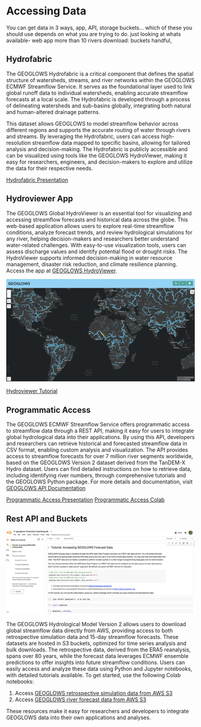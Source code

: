 # Accessing Data
You can get data in 3 ways, app, API, storage buckets... which of these you should
use depends on what you are trying to do.
just looking at whats available- web app
more than 10 rivers download: buckets 
handful, 

## Hydrofabric
The GEOGLOWS Hydrofabric is a critical component that defines 
the spatial structure of watersheds, streams, and river networks
within the GEOGLOWS ECMWF Streamflow Service. It serves as the 
foundational layer used to link global runoff data to individual 
watersheds, enabling accurate streamflow forecasts at a 
local scale. The Hydrofabric is developed through a process 
of delineating watersheds and sub-basins globally, integrating 
both natural and human-altered drainage patterns.

This dataset allows GEOGLOWS to model streamflow behavior 
across different regions and supports the accurate routing 
of water through rivers and streams. By leveraging the 
Hydrofabric, users can access high-resolution streamflow 
data mapped to specific basins, allowing for tailored analysis 
and decision-making. The Hydrofabric is publicly accessible 
and can be visualized using tools like the GEOGLOWS 
HydroViewer, making it easy for researchers, engineers, 
and decision-makers to explore and utilize the data for 
their respective needs.

[Hydrofabric Presentation](https://drive.google.com/file/d/1mu3TXV_t-My3jGV0wBFi-2oEcuJsWmwp/view?usp=drive_link)

## Hydroviewer App
The GEOGLOWS Global HydroViewer is an essential tool for 
visualizing and accessing streamflow forecasts and 
historical data across the globe. This web-based application 
allows users to explore real-time streamflow conditions, 
analyze forecast trends, and review hydrological 
simulations for any river, helping decision-makers 
and researchers better understand water-related challenges. 
With easy-to-use visualization tools, users can assess 
discharge values and identify potential flood or drought 
risks. The HydroViewer supports informed decision-making 
in water resource management, disaster risk reduction, 
and climate resilience planning. Access the app at 
[GEOGLOWS HydroViewer](https://hydroviewer.geoglows.org/).

![image](img6.png)

[Hydroviewer Tutorial](https://drive.google.com/file/d/1uuzKFHy520o2Hby5t91_geSMVEeKnKW5/view?usp=drive_link)


## Programmatic Access

The GEOGLOWS ECMWF Streamflow Service offers programmatic access to 
streamflow data through a REST API, making it easy for users to 
integrate global hydrological data into their applications. By 
using this API, developers and researchers can retrieve historical 
and forecasted streamflow data in CSV format, enabling custom analysis 
and visualization. The API provides access to streamflow forecasts for 
over 7 million river segments worldwide, based on the GEOGLOWS Version 
2 dataset derived from the TanDEM-X Hydro dataset. Users can find 
detailed instructions on how to retrieve data, including identifying 
river numbers, through comprehensive tutorials and the GEOGLOWS Python 
package. For more details and documentation, visit [GEOGLOWS API Documentation][1]

[Programmatic Access Presentation][2]
[Programmatic Access Colab][3] 


[1]: https://geoglows.ecmwf.int/documentation
[2]: https://byu.sharepoint.com/:p:/r/sites/BYUHydroinformaticsLaboratory/Shared%20Documents/geoglows-training/GEOGLOWS%20Master%20Training%20Materials/Accessing%20GEOGLOWS%20Data/Programmatic%20Access%202.0.pptx?d=wb82414d8ae2640f0bb2bcb790a966b6d&csf=1&web=1&e=06SVks
[3]: https://colab.research.google.com/drive/19PiUTU2noCvNGr6r-1i9cv0YMduTxATs?authuser=1


## Rest API and Buckets 

![image5](image5.png)

The GEOGLOWS Hydrological Model Version 2 allows users to download 
global streamflow data directly from AWS, providing access to both 
retrospective simulation data and 15-day streamflow forecasts. These 
datasets are hosted in S3 buckets, optimized for time series analysis
and bulk downloads. The retrospective data, derived from the ERA5 
reanalysis, spans over 80 years, while the forecast data leverages 
ECMWF ensemble predictions to offer insights into future streamflow 
conditions. Users can easily access and analyze these data using Python
and Jupyter notebooks, with detailed tutorials available. To get started,
use the following Colab notebooks:

1. Access [GEOGLOWS retrospective simulation data from AWS S3](https://colab.research.google.com/drive/19f8n-YMqGxL_qcn3aw5yv4oYUFFlB8IK)
2. Access [GEOGLOWS river forecast data from AWS S3](https://colab.research.google.com/drive/1tOuybiHK3HuxwL0MHDhGRbU65-yaolGs)

These resources make it easy for researchers and developers to 
integrate GEOGLOWS data into their own applications and analyses.
